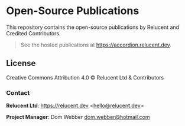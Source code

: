 # Open-Source Publications

This repository contains the open-source publications by Relucent and Credited
Contributors.

> See the hosted publications at <https://accordion.relucent.dev>.

## License

Creative Commons Attribution 4.0 &copy; Relucent Ltd & Contributors

### Contact

**Relucent Ltd**: <https://relucent.dev> <<hello@relucent.dev>>

**Project Manager**: Dom Webber <dom.webber@hotmail.com>
